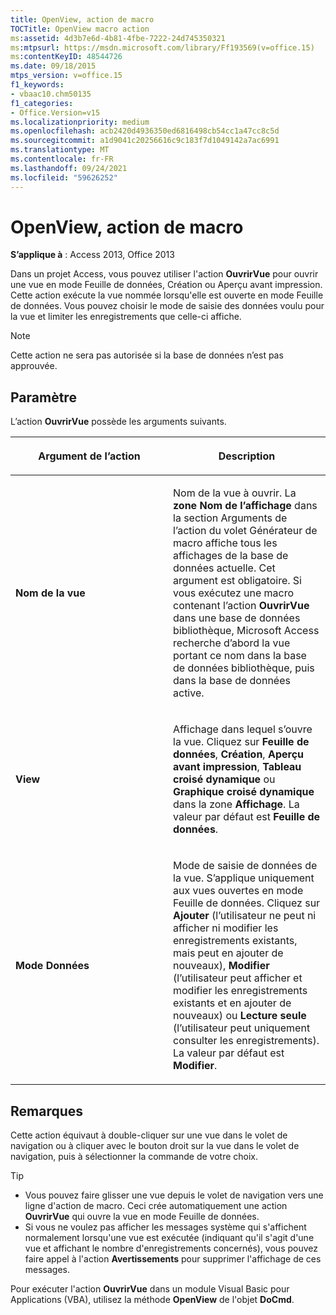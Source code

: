 ```yaml
---
title: OpenView, action de macro
TOCTitle: OpenView macro action
ms:assetid: 4d3b7e6d-4b81-4fbe-7222-24d745350321
ms:mtpsurl: https://msdn.microsoft.com/library/Ff193569(v=office.15)
ms:contentKeyID: 48544726
ms.date: 09/18/2015
mtps_version: v=office.15
f1_keywords:
- vbaac10.chm50135
f1_categories:
- Office.Version=v15
ms.localizationpriority: medium
ms.openlocfilehash: acb2420d4936350ed6816498cb54cc1a47cc8c5d
ms.sourcegitcommit: a1d9041c20256616c9c183f7d1049142a7ac6991
ms.translationtype: MT
ms.contentlocale: fr-FR
ms.lasthandoff: 09/24/2021
ms.locfileid: "59626252"
---
```

# <a name="openview-macro-action"></a>OpenView, action de macro

**S’applique à** : Access 2013, Office 2013

Dans un projet Access, vous pouvez utiliser l'action **OuvrirVue** pour ouvrir une vue en mode Feuille de données, Création ou Aperçu avant impression. Cette action exécute la vue nommée lorsqu'elle est ouverte en mode Feuille de données. Vous pouvez choisir le mode de saisie des données voulu pour la vue et limiter les enregistrements que celle-ci affiche.

> [!NOTE]
> Cette action ne sera pas autorisée si la base de données n’est pas approuvée. 

## <a name="setting"></a>Paramètre

L’action **OuvrirVue** possède les arguments suivants.

<table>
<colgroup>
<col style="width: 50%" />
<col style="width: 50%" />
</colgroup>
<thead>
<tr class="header">
<th><p>Argument de l’action</p></th>
<th><p>Description</p></th>
</tr>
</thead>
<tbody>
<tr class="odd">
<td><p><strong>Nom de la vue</strong></p></td>
<td><p>Nom de la vue à ouvrir. La <strong>zone Nom de l’affichage</strong> dans la section Arguments de l’action du volet Générateur de macro affiche tous les affichages de la base de données actuelle. <strong></strong> Cet argument est obligatoire. Si vous exécutez une macro contenant l’action <strong>OuvrirVue</strong> dans une base de données bibliothèque, Microsoft Access recherche d’abord la vue portant ce nom dans la base de données bibliothèque, puis dans la base de données active.</p></td>
</tr>
<tr class="even">
<td><p><strong>View</strong></p></td>
<td><p>Affichage dans lequel s’ouvre la vue. Cliquez sur <strong>Feuille de données</strong>, <strong>Création</strong>, <strong>Aperçu avant impression</strong>, <strong>Tableau croisé dynamique</strong> ou <strong>Graphique croisé dynamique</strong> dans la zone <strong>Affichage</strong>. La valeur par défaut est <strong>Feuille de données</strong>.</p></td>
</tr>
<tr class="odd">
<td><p><strong>Mode Données</strong></p></td>
<td><p>Mode de saisie de données de la vue. S’applique uniquement aux vues ouvertes en mode Feuille de données. Cliquez sur <strong>Ajouter</strong> (l’utilisateur ne peut ni afficher ni modifier les enregistrements existants, mais peut en ajouter de nouveaux), <strong>Modifier</strong> (l’utilisateur peut afficher et modifier les enregistrements existants et en ajouter de nouveaux) ou <strong>Lecture seule</strong> (l’utilisateur peut uniquement consulter les enregistrements). La valeur par défaut est <strong>Modifier</strong>.</p></td>
</tr>
</tbody>
</table>


## <a name="remarks"></a>Remarques

Cette action équivaut à double-cliquer sur une vue dans le volet de navigation ou à cliquer avec le bouton droit sur la vue dans le volet de navigation, puis à sélectionner la commande de votre choix.

> [!TIP]
> - Vous pouvez faire glisser une vue depuis le volet de navigation vers une ligne d'action de macro. Ceci crée automatiquement une action **OuvrirVue** qui ouvre la vue en mode Feuille de données.
> - Si vous ne voulez pas afficher les messages système qui s'affichent normalement lorsqu'une vue est exécutée (indiquant qu'il s'agit d'une vue et affichant le nombre d'enregistrements concernés), vous pouvez faire appel à l'action **Avertissements** pour supprimer l'affichage de ces messages.

Pour exécuter l'action **OuvrirVue** dans un module Visual Basic pour Applications (VBA), utilisez la méthode **OpenView** de l'objet **DoCmd**.

